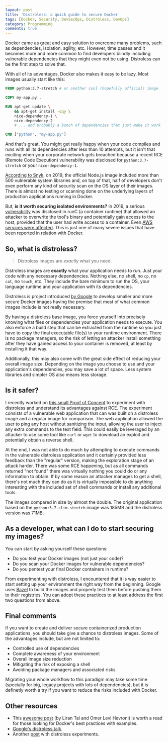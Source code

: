 ```yaml
---
layout: post
title: 'Distroless: a quick guide to secure Docker'
tags: [Docker, Security, DevSecOps, Distroless, DevOps]
category: Programming
comments: true
---
```


Docker came as great and easy solution to overcome many problems, such as dependencies, isolation, agility, etc. However, time passes and it becomes more and more common to find developers blindly including vulnerable dependencies that they might even not be using. Distroless can be the first step to solve that.

With all of its advantages, Docker also makes it easy to be lazy. Most images usually start like this:
```Dockerfile
FROM python:3.7-stretch # or another cool (hopefully official) image

COPY my-app.py .

RUN apt-get update \
    && apt-get install -qqy \
    nice-dependency-1 \
    nice-dependency-2 
    # ... and probably a bunch of dependencies that just make it work

CMD ["python", "my-app.py"]
```

And that's great. You might get really happy when your code compiles and runs with all its dependencies after less than 10 attempts, but it isn't that exciting when your corporate network gets breached because a recent RCE (Remote Code Execution) vulnerability was disclosed for `python:3.7-stretch` or your `nice-dependency-1`.

[According to Snyk](https://snyk.io/blog/the-top-two-most-popular-docker-base-images-each-have-over-500-vulnerabilities/), on 2019, the official Node.js image included more than 500 vulnerable system libraries and, on top of that, half of developers don't even perform any kind of security scan on the OS layer of their images. There is almost no testing or scanning done on the underlying layers of production applications running in Docker.

But, **is it worth securing isolated environments?** In 2019, a serious [vulnerability](https://cve.mitre.org/cgi-bin/cvename.cgi?name=CVE-2019-5736) was disclosed in runC (a container runtime) that allowed an attacker to overwrite the tool's binary and potentially gain access to the host, provided that the user had write access to a container. Even [AWS services were affected](https://aws.amazon.com/security/security-bulletins/AWS-2019-002/). This is just one of many severe issues that have been reported in relation with Docker.

## So, what is distroless?
> Distroless images are *exactly* what you need.

Distroless images are **exactly** what your application needs to run. Just your code with any necessary dependencies. Nothing else, no shell, no `cp`, no `cat`, no `touch`, etc. They include the bare minimum to run the OS, your language runtime and your application with its dependencies.

Distroless is project introduced [by Google](https://github.com/GoogleContainerTools/distroless) to develop smaller and more secure Docker images having the premise that most of what common images include is not really necessary.

By having a distroless base image, you force yourself into precisely knowing what files or dependencies your application needs to execute. You also enforce a build step that can be extracted from the runtime so you just have to copy the final executable file(s) to your runtime environment. There is no package managers, so the risk of letting an attacker install something after they have gained access to your container is removed, at least by installing it that way.

Additionally, this may also come with the great side effect of reducing your overall image size. Depending on the image you choose to use and your application's dependencies, you may save a lot of space. Less system libraries and simpler OS also means less storage.

## Is it safer?
I recently worked on [this small Proof of Concept](https://github.com/erickduran/docker-distroless-poc) to experiment with distroless and understand its advantages against RCE. The experiment consists of a vulnerable web application that can was built on a distroless image and a regular image for comparison. The web application allowed the user to ping any host without sanitizing the input, allowing the user to inject any extra commands to the text field. This could easily be leveraged by an attacker to use some tool like `curl` or `wget` to download an exploit and potentially obtain a reverse shell. 

At the end, I was not able to do much by attempting to execute commands in the vulnerable distroless application and it certainly provided less feedback than the "regular" version, making the exploration stage of an attack harder. There was some RCE happening, but as all commands returned "not found" there was virtually nothing you could do or any information to obtain. If by some reason an attacker manages to get a shell, there's not much they can do as it is virtually impossible to do anything interesting with the included set of shell commands or install any additional tools.

The images compared in size by almost the double. The original application based on the `python:3.7-slim-stretch` image was 185MB and the distroless version was 71MB. 

## As a developer, what can I do to start securing my images?
You can start by asking yourself these questions:
- Do you test your Docker images (not just your code)?
- Do you scan your Docker images for vulnerable dependencies?
- Do you pentest your final Docker containers in runtime?

From experimenting with distroless, I encountered that it is way easier to start setting up your environment the right way from the beginning. Google uses [Bazel](https://bazel.build/) to build the images and properly test them before pushing them to their registries. You can adopt these practices to at least address the first two questions from above.

## Final comments
If you want to create and deliver secure containerized production applications, you should take give a chance to distroless images. Some of the advantages include, but are not limited to:
- Controlled use of dependencies
- Complete awareness of your environment
- Overall image size reduction
- Mitigating the risk of exposing a shell
- Avoiding package managers and associated risks

Migrating your whole workflow to this paradigm may take some time (specially for big, legacy projects with lots of dependencies), but it is definetly worth a try if you want to reduce the risks included with Docker.

## Other resources

- This [awesome post](https://snyk.io/blog/10-docker-image-security-best-practices/) (by Liran Tal and Omer Levi Hevroni) is worth a read for those looking for Docker's best practices with examples.
- [Google's distroless talk](https://www.youtube.com/watch?v=lviLZFciDv4).
- Another [post](https://www.abhaybhargav.com/stories-of-my-experiments-with-distroless-containers/) with distroless experiments.

